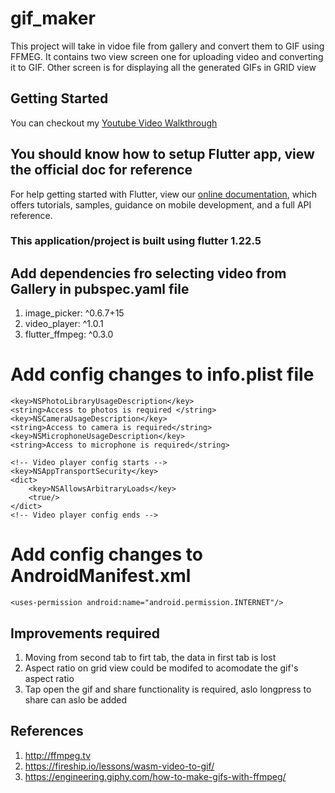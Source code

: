 # gif_maker

This project will take in vidoe file from gallery and convert them to GIF using FFMEG.
It contains two view screen one for uploading video and converting it to GIF. Other screen
is for displaying all the generated GIFs in GRID view

## Getting Started
You can checkout my [Youtube Video Walkthrough](https://youtu.be/ynTZpAIJRM8)

## You should know how to setup Flutter app, view the official doc for reference

For help getting started with Flutter, view our
[online documentation](https://flutter.dev/docs), which offers tutorials,
samples, guidance on mobile development, and a full API reference.

### This application/project is built using flutter 1.22.5

## Add dependencies fro selecting video from Gallery in pubspec.yaml file

1. image_picker: ^0.6.7+15
2. video_player: ^1.0.1
3. flutter_ffmpeg: ^0.3.0

# Add config changes to info.plist file

    <key>NSPhotoLibraryUsageDescription</key>
    <string>Access to photos is required </string>
    <key>NSCameraUsageDescription</key>
    <string>Access to camera is required</string>
    <key>NSMicrophoneUsageDescription</key>
    <string>Access to microphone is required</string>

    <!-- Video player config starts -->
    <key>NSAppTransportSecurity</key>
    <dict>
    	<key>NSAllowsArbitraryLoads</key>
    	<true/>
    </dict>
    <!-- Video player config ends -->

# Add config changes to AndroidManifest.xml

    <uses-permission android:name="android.permission.INTERNET"/>

## Improvements required

1. Moving from second tab to firt tab, the data in first tab is lost
2. Aspect ratio on grid view could be modifed to acomodate the gif's aspect ratio
3. Tap open the gif and share functionality is required, aslo longpress to share can aslo be added

## References

1. http://ffmpeg.tv
2. https://fireship.io/lessons/wasm-video-to-gif/
3. https://engineering.giphy.com/how-to-make-gifs-with-ffmpeg/

